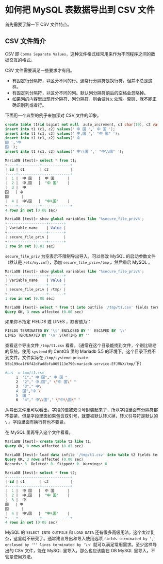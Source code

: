 # 如何把 MySQL 表数据导出到 CSV 文件

首先需要了解一下 CSV 文件特点。

## CSV 文件简介

CSV 即 `Comma Separate Values`，这种文件格式经常用来作为不同程序之间的数据交互的格式。

CSV 文件需要满足一些要求才有用。

+ 有固定行分隔符，以区分不同的行。通常行分隔符是换行符，但并不总是这样。
+ 有固定列分隔符，以区分不同的列。默认列分隔符前后的空格会忽略掉。
+ 如果列的内容里出现行分隔符、列分隔符，则会做`转义` 处理。否则，就不能正确识别列或者行。

下面用一个典型的例子来加深对 CSV 文件的印象。

```sql
create table t1(id bigint not null  auto_increment, c1 char(10), c2 varchar(10), primary key(id));
insert into t1 (c1, c2) values(' 中 国 ',' 中 国 ');
insert into t1 (c1, c2) values(' 中,国 ',' "中 国" ');
insert into t1 (c1, c2) values(' 中
国 ','中
国 ');
insert into t1 (c1, c2) values(' 中\\国 ',' "中\\国" ');

MariaDB [test]> select * from t1;
+----+----------+-------------+
| id | c1       | c2          |
+----+----------+-------------+
|  1 |  中 国   |  中 国      |
|  2 |  中,国   |  "中 国"    |
|  3 |  中
国   | 中
国      |
|  4 |  中\国   |  "中\国"    |
+----+----------+-------------+
4 rows in set (0.00 sec)

MariaDB [test]> show global variables like '%secure_file_priv%';
+------------------+-------+
| Variable_name    | Value |
+------------------+-------+
| secure_file_priv |       |
+------------------+-------+
1 row in set (0.01 sec)
```

`secure_file_priv` 为空表示不限制导出导入，可以修改 MySQL 的启动参数文件（默认是 `/etc/my.cnf`），添加 `secure_file_priv=/tmp` 。然后重启 MySQL 。

```sql
MariaDB [test]> show global variables like '%secure_file_priv%';
+------------------+-------+
| Variable_name    | Value |
+------------------+-------+
| secure_file_priv | /tmp/ |
+------------------+-------+
1 row in set (0.00 sec)

MariaDB [test]> select * from t1 into outfile '/tmp/t1.csv' fields terminated by ',' enclosed by '"' lines terminated by '\n' ;
Query OK, 3 rows affected (0.00 sec)

```

如果你不指定 FIELDS 或 LINES ，缺省值为：

```sql
FIELDS TERMINATED BY '\t' ENCLOSED BY '' ESCAPED BY '\\'
LINES TERMINATED BY '\n' STARTING BY ''
```

查看这个导出文件 `/tmp/t1.csv` 看看。（通常在这个目录能找到文件，个别比较老的系统，使用 `systemd` 的 CentOS 里的 Mariadb 5.5 的环境下，这个目录下找不到文件。文件实际在 `/tmp/systemd-private-55b199ca1f6f42dfad8bfa065113e790-mariadb.service-EFJMNX/tmp/`下）

```bash
#cat -n tmp/t1.csv
     1  "1"," 中 国"," 中 国 "
     2  "2"," 中,国"," \"中 国\" "
     3  "3"," 中\
     4  国","中 \
     5  国 "
     6  "4"," 中\\国"," \"中\\国\" "
```

从导出文件里可以看出，字段的值被双引号封装起来了，所以字段里面有分隔符都不要紧。但是字段里面如果包含双引号，就要被默认转义掉，转义引导符是默认的 `\` 。字段里面有换行符也不要紧。

在 MySQL 里再导入这个文件看看。

```sql
MariaDB [test]> create table t2 like t1;
Query OK, 0 rows affected (0.01 sec)

MariaDB [test]> load data infile '/tmp/t1.csv' into table t2 fields terminated by ',' enclosed by '"' lines terminated by '\n' ;
Query OK, 3 rows affected (0.00 sec)
Records: 3  Deleted: 0  Skipped: 0  Warnings: 0

MariaDB [test]> select * from t2;
+----+----------+-------------+
| id | c1       | c2          |
+----+----------+-------------+
|  1 |  中 国   |  中 国      |
|  2 |  中,国   |  "中 国"    |
|  3 |  中
国   | 中
国      |
|  4 |  中\国   |  "中\国"    |
+----+----------+-------------+
4 rows in set (0.00 sec)

```

MySQL 的 `SELECT INTO OUTFILE` 和 `LOAD DATA` 还有很多高级用法，这个太过复杂，这里就不研究了。通常建议导出和导入使用选项 `fields terminated by ',' enclosed by '"' lines terminated by '\n'` 就可以满足常用需求。至少这样导出的 CSV 文件，能在 MySQL 里导入，那么也应该能在 OB MySQL 里导入，不管是使用方法。

